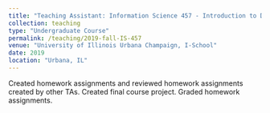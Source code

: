 ```yaml
---
title: "Teaching Assistant: Information Science 457 - Introduction to Data Science"
collection: teaching
type: "Undergraduate Course"
permalink: /teaching/2019-fall-IS-457
venue: "University of Illinois Urbana Champaign, I-School"
date: 2019
location: "Urbana, IL"
---
```


Created homework assignments and reviewed homework assignments created by other TAs. Created final course project. Graded homework assignments.

